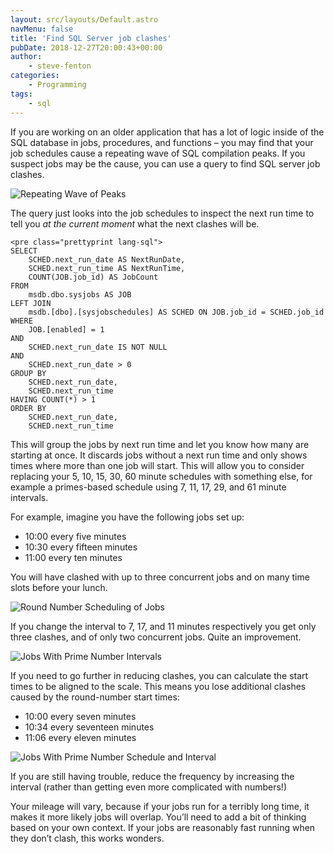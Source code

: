 ```yaml
---
layout: src/layouts/Default.astro
navMenu: false
title: 'Find SQL Server job clashes'
pubDate: 2018-12-27T20:00:43+00:00
author:
    - steve-fenton
categories:
    - Programming
tags:
    - sql
---
```


If you are working on an older application that has a lot of logic inside of the SQL database in jobs, procedures, and functions – you may find that your job schedules cause a repeating wave of SQL compilation peaks. If you suspect jobs may be the cause, you can use a query to find SQL server job clashes.

![Repeating Wave of Peaks](https://www.stevefenton.co.uk/wp-content/uploads/2018/12/five-minute-query-spike.png)

The query just looks into the job schedules to inspect the next run time to tell you *at the current moment* what the next clashes will be.

```
<pre class="prettyprint lang-sql">
SELECT 
    SCHED.next_run_date AS NextRunDate,
    SCHED.next_run_time AS NextRunTime,
    COUNT(JOB.job_id) AS JobCount
FROM
    msdb.dbo.sysjobs AS JOB
LEFT JOIN
    msdb.[dbo].[sysjobschedules] AS SCHED ON JOB.job_id = SCHED.job_id
WHERE
    JOB.[enabled] = 1
AND
    SCHED.next_run_date IS NOT NULL
AND
    SCHED.next_run_date > 0
GROUP BY
    SCHED.next_run_date,
    SCHED.next_run_time
HAVING COUNT(*) > 1
ORDER BY
    SCHED.next_run_date,
    SCHED.next_run_time
```
This will group the jobs by next run time and let you know how many are starting at once. It discards jobs without a next run time and only shows times where more than one job will start. This will allow you to consider replacing your 5, 10, 15, 30, 60 minute schedules with something else, for example a primes-based schedule using 7, 11, 17, 29, and 61 minute intervals.

For example, imagine you have the following jobs set up:

- 10:00 every five minutes
- 10:30 every fifteen minutes
- 11:00 every ten minutes

You will have clashed with up to three concurrent jobs and on many time slots before your lunch.

![Round Number Scheduling of Jobs](https://www.stevefenton.co.uk/wp-content/uploads/2018/12/jobs-round-number-scheduling.png)

If you change the interval to 7, 17, and 11 minutes respectively you get only three clashes, and of only two concurrent jobs. Quite an improvement.

![Jobs With Prime Number Intervals](https://www.stevefenton.co.uk/wp-content/uploads/2018/12/jobs-prime-number-interval.png)

If you need to go further in reducing clashes, you can calculate the start times to be aligned to the scale. This means you lose additional clashes caused by the round-number start times:

- 10:00 every seven minutes
- 10:34 every seventeen minutes
- 11:06 every eleven minutes

![Jobs With Prime Number Schedule and Interval](https://www.stevefenton.co.uk/wp-content/uploads/2018/12/jobs-prime-number-schedule-and-interval.png)

If you are still having trouble, reduce the frequency by increasing the interval (rather than getting even more complicated with numbers!)

Your mileage will vary, because if your jobs run for a terribly long time, it makes it more likely jobs will overlap. You’ll need to add a bit of thinking based on your own context. If your jobs are reasonably fast running when they don’t clash, this works wonders.